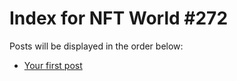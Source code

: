 # Index for NFT World #272
Posts will be displayed in the order below:

- [Your first post](./001-first.md)

